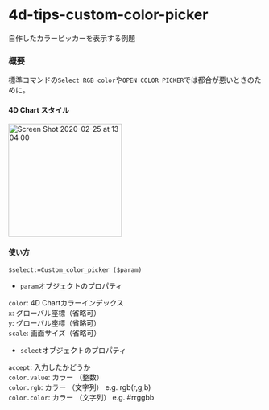 # 4d-tips-custom-color-picker

自作したカラーピッカーを表示する例題

### 概要

標準コマンドの``Select RGB color``や``OPEN COLOR PICKER``では都合が悪いときのために。

#### 4D Chart スタイル

<img width="225" alt="Screen Shot 2020-02-25 at 13 04 00" src="https://user-images.githubusercontent.com/10509075/75213994-5c809980-57cf-11ea-8ebb-177a87470548.png">

#### 使い方

```
$select:=Custom_color_picker ($param)
```

* ``param``オブジェクトのプロパティ

``color``: 4D Chartカラーインデックス  
``x``: グローバル座標（省略可）  
``y``: グローバル座標（省略可）  
``scale``: 画面サイズ（省略可）  

* ``select``オブジェクトのプロパティ

``accept``: 入力したかどうか  
``color.value``: カラー （整数）  
``color.rgb``: カラー （文字列） e.g. rgb(r,g,b)  
``color.color``: カラー （文字列） e.g. #rrggbb  
  
